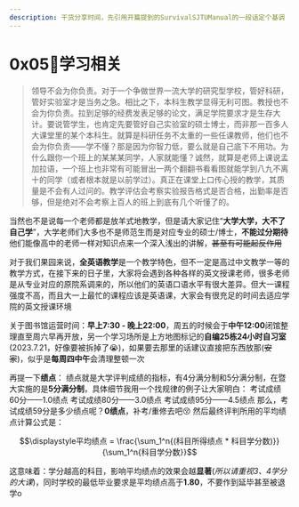 ```yaml
---
description: 干货分享时间，先引用开篇提到的SurvivalSJTUManual的一段话定个基调
---
```


# 0x05🧐学习相关

> 领导不会为你负责。对于一个争做世界一流大学的研究型学校，管好科研，管好实验室才是当务之急。相比之下，本科生教学显得无利可图。教授也不会为你负责。拉到足够的经费发表足够的论文，满足学院要求才是生存大计。要说管学生，也肯定先要管好自己实验室的硕士博士，而非那一百多人大课堂里的某个本科生。就算是科研任务不太重的一些任课教师，他们也不会为你负责——学不懂？那是因为你智力低，要么就是自己底下不用功。为什么跟你一个班上的某某某同学，人家就能懂？诚然，就算是老师上课说孟加拉语，一个班上也非常有可能冒出一两个翻翻书看看图就能学到八九不离十的同学（或者根本就是以前学过）。真正在课堂上口传心授的教学，其质量是不会有人过问的。教学评估会考察实验报告格式是否合格，出勤率是否够，但是绝对不会考察上百人的班上到底有几个听懂了的。

当然也不是说每一个老师都是放羊式地教学，但是请大家记住“**大学大学，大不了自己学**”，大学老师们大多也不是师范生而是对应专业的硕士/博士，**不能过分期待**他们能像高中的老师一样对知识点来一个深入浅出的讲解，~~甚至有可能起反作用~~

对于我们果园来说，**全英语教学**是一个教学特色，但不一定是高过中文教学一等的教学方式，在接下来的日子里，大家将会遇到各种各样的英文授课老师，很多老师是从专业对应的原院系调来的，所以他们的英语口语水平有很大差异。但大一课程强度不高，而且大一上最忙的课程应该是英语课，大家会有很充足的时间去适应学院的英文授课环境

关于图书馆运营时间：**早上7:30 - 晚上22:00**，周五的时候会于**中午12:00**闭馆整理直至周六早再开放，另一个学习场所是上方地图标记的**自编25栋24小时自习室**(2023.7.21，好像要被拆掉了😭)，如果要去那里的话建议直接把东西放那(~~安家~~)，似乎是**每周四中午**会清理整顿一次

再提一下**绩点**： 绩点就是大学评判成绩的指标，有4分满分制和5分满分制，在暨大实施的是**5分满分制**，具体细节我用一个找规律的例子让大家明白： 考试成绩60分——1.0绩点 考试成绩80分——3.0绩点 考试成绩95分——4.5绩点 那么，考试成绩59分是多少绩点呢？**0绩点**，补考/重修去吧😚 然后最终评判所用的平均绩点计算公式是：

$$\displaystyle平均绩点 = \frac{\sum_1^n{(科目所得绩点 * 科目学分数)}}{\sum_1^n{科目学分数}}$$

这意味着：学分越高的科目，影响平均绩点的效果会越**显著**(_所以请重视3、4学分的大课_)，同时学校的最低毕业要求是平均绩点高于**1.80**，不要作到延毕甚至被退学o
